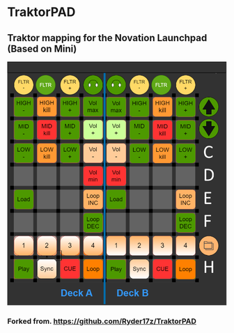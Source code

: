 # TraktorPAD
## Traktor mapping for the Novation Launchpad (Based on Mini)
![Preview](./launchpad-mini_key-layout-WORKING.png)

### Forked from. https://github.com/Ryder17z/TraktorPAD
